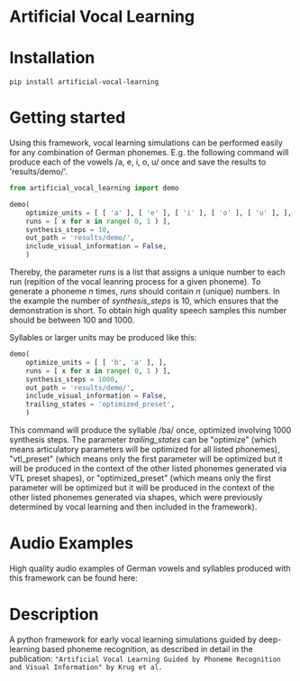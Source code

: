 # Artificial Vocal Learning


# Installation

    pip install artificial-vocal-learning
    
# Getting started
Using this framework, vocal learning simulations can be performed easily for any combination of German phonemes.
E.g. the following command will produce each of the vowels /a, e, i, o, u/ once and save the results to 'results/demo/'.

```Python
from artificial_vocal_learning import demo

demo(
    optimize_units = [ [ 'a' ], [ 'e' ], [ 'i' ], [ 'o' ], [ 'u' ], ],
    runs = [ x for x in range( 0, 1 ) ],
    synthesis_steps = 10,
    out_path = 'results/demo/',
    include_visual_information = False,
    )
```

Thereby, the parameter *runs* is a list that assigns a unique number to each run (repition of the vocal leanring process
for a given phoneme). To generate a phoneme *n* times, *runs* should contain *n* (unique) numbers.
In the example the number of *synthesis_steps* is 10, which ensures that the demonstration is short. To obtain high quality 
speech samples this number should be between 100 and 1000.

Syllables or larger units may be produced like this:

```Python
demo(
    optimize_units = [ [ 'b', 'a' ], ],
    runs = [ x for x in range( 0, 1 ) ],
    synthesis_steps = 1000,
    out_path = 'results/demo/',
    include_visual_information = False,
    trailing_states = 'optimized_preset',
    )
```

This command will produce the syllable /ba/ once, optimized involving 1000 synthesis steps. The parameter *trailing_states* can be "optimize" (which means articulatory parameters will be optimized for all listed phonemes), "vtl_preset" (which means only the first parameter will be optimized but it will be produced in the context of the other listed phonemes generated via VTL preset shapes), or "optimized_preset" (which means only the first parameter will be optimized but it will be produced in the context of the other listed phonemes generated via shapes, which were previously determined by vocal learning and then included in the framework).

# Audio Examples
High quality audio examples of German vowels and syllables produced with this framework can be found here:

# Description
A python framework for early vocal learning simulations guided by deep-learning based phoneme recognition,
as described in detail in the publication:
``"Artificial Vocal Learning Guided by Phoneme Recognition and Visual Information" by Krug et al.``

